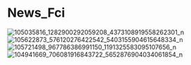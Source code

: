 # News_Fci
![105035816_1282900292059208_4373108919558262301_n](https://user-images.githubusercontent.com/38990131/85228152-010f9280-b3e2-11ea-83c9-49254e967be0.jpg)
![105622873_576120276422542_5403155904615648334_n](https://user-images.githubusercontent.com/38990131/85228165-184e8000-b3e2-11ea-9580-07dfdf0092d0.jpg)
![105721498_967786386991150_1191325583095107656_n](https://user-images.githubusercontent.com/38990131/85228167-1d133400-b3e2-11ea-8ea6-4d6d931663e0.jpg)
![104941669_706081916843722_5652876904034061854_n](https://user-images.githubusercontent.com/38990131/85228171-23a1ab80-b3e2-11ea-97e2-7714eb06fad7.jpg)

